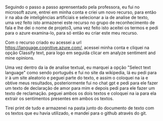 Seguindo o passo a passo aprensentado pela professora, eu fui no microsoft azure, entrei em minha conta e criei um novo recurso, para então ir na aba de inteligências artificiais e
selecionar a ia de analise de texto, uma vez feito isto armazenei este recurso no grupo de reconhecimento de fala e lhe dei o nome de projeto3, uma vez feito isto aceitei os termos e
pedi para o azure examina-lo, para só então eu criar este meu recurso.

Com o recurso criado eu acessei a url https://language.cognitive.azure.com/, acessei minha conta e cliquei na opção Classify text, 
para logo em seguida clicar em analyze sentiment and mine opinions.

Uma vez dentro da ia de analise textual, eu marquei a opção "Select text language" como sendo português e fui no site da wikipedia, lá eu pedi para ir à um site aleatorio e peguei parte
do texto, e assim o coloquei na ia e obtive meus resultados, posteriormente fui no chat gpt e pedi para ele fazer um texto de declaração de amor para mim e depois pedi para ele fazer
um texto de reclamação. peguei ambos os dois textos e coloquei na ia para ela extrair os sentimentos presentes em ambos os textos.

Tirei print de tudo e armazenei na pasta junto do documento de texto com os textos que eu havia utilizado, e mandei para o github através do git.

